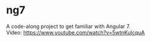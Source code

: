 # ng7
A code-along project to get familiar with Angular 7.\
Video: https://www.youtube.com/watch?v=5wtnKulcquA